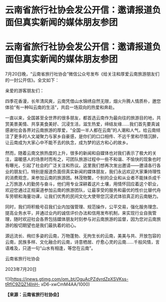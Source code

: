 # 云南省旅行社协会发公开信：邀请报道负面但真实新闻的媒体朋友参团

# 云南省旅行社协会发公开信：邀请报道负面但真实新闻的媒体朋友参团

7月20日晚，“云南省旅行社协会”微信公众号发布《给关注和厚爱云南旅游朋友们的一封公开信》。全文如下：

亲爱的游客朋友们：

四季花香漫，长年清风爽，云南凭借山水锦绣自然无限，烟火升腾人情质朴，邀您体验“有一种叫云南的生活”，共启一场双向的热爱和奔赴。

一直以来，全国甚至全世界的很多朋友，都首选云南作为最向往的旅游目的地，共赏美景美情、共享美食美好、沉浸生活，滋生热爱，缔结友缘……我们首先要真诚感谢社会各界对云南旅游的厚爱，“全国一半人都在云南”的人潮和人气，给云南倾注了更多的人文凝聚力与家乡自豪感，是你们的口口相传、不远千里和尽情沉醉，让云南成为大家心中不能不去的执念，成为梦的远方和心的故乡。

然而，随着云南文旅热度的上升，很多的新闻和自媒体也对我们表示了极大的关注，温暖感人的场景时而有之，可团队旅游过程中一些不和谐、不愉快的现象也时有曝光，引起了社会的广泛关注和热议。这里我们想再次发出邀请——邀请各行各业的朋友们，特别是报道负面但真实新闻的媒体朋友，我们永远欢迎大家秉持理性的消费观念，来参加云南的旅游团。林茂物繁，个别的企业和从业者不能抹杀成千上万旅游人的勤劳与奋斗，他们用专业深耕着这片土壤，用情怀回应着这个职业，欢迎您通过正规渠道参加云南的旅游团队，让最享受的服务和最优的性价比替代舟车劳顿和海量功课，让我们优秀的民间文化大使带您沉浸式体验真正的云南魅力。

同时，我们将积极号召我们业内加强管理、规范操作，公平交易，强化服务理念、提高业务水平，并通过业内的诚信评价办法和信用发布机制，来实现行业自我管理，随时欢迎社会各界包括媒体朋友时刻参与对云南旅游的监督，因为您对云南旅游的殷切期望也是我们最执着的初心。

源远流长、绚烂多姿的云南，万物蓬勃、无拘生长的云南，美美与共、开放包容的云南，民族多样、文化融合的云南，诗意栖居、疗愈心灵的云南……千般风情，言语难及，只道一句“山水有相逢，等您在云南”。

云南省旅行社协会

2023年7月20日

![](https://inews.gtimg.com/om_bt/OguAcPZdyrdZpXSVKss-tRflC9ZQZ14lnH-
xD6-xwCmM4AA/1000)

**【来源：云南省旅行社协会】**

